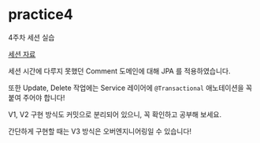 # practice4

4주차 세션 실습

[세션 자료](https://even-channel-ff2.notion.site/JPA-10e4134020d580b89349ca6813d920a7?pvs=4)

세션 시간에 다루지 못했던 Comment 도메인에 대해 JPA 를 적용하였습니다.

또한 Update, Delete 작업에는 Service 레이어에 `@Transactional` 애노테이션을 꼭 붙여 주어야 합니다!

V1, V2 구현 방식도 커밋으로 분리되어 있으니, 꼭 확인하고 공부해 보세요.

간단하게 구현할 때는 V3 방식은 오버엔지니어링일 수 있습니다!